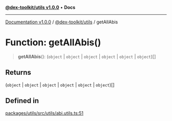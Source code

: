 [**@dex-toolkit/utils v1.0.0**](../README.md) • **Docs**

***

[Documentation v1.0.0](../../../packages.md) / [@dex-toolkit/utils](../README.md) / getAllAbis

# Function: getAllAbis()

> **getAllAbis**(): (`object` \| `object` \| `object` \| `object` \| `object` \| `object`)[]

## Returns

(`object` \| `object` \| `object` \| `object` \| `object` \| `object`)[]

## Defined in

[packages/utils/src/utils/abi.utils.ts:51](https://github.com/niZmosis/dex-toolkit/blob/3d8b41b44787b30fbea5de3ab4737662ffb61bc8/packages/utils/src/utils/abi.utils.ts#L51)
